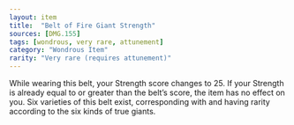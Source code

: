 ```yaml
---
layout: item
title:  "Belt of Fire Giant Strength"
sources: [DMG.155]
tags: [wondrous, very rare, attunement]
category: "Wondrous Item"
rarity: "Very rare (requires attunement)"
---
```


While wearing this belt, your Strength score changes to 25. If your Strength is already equal to or greater than the belt’s score, the item has no effect on you. Six varieties of this belt exist, corresponding with and having rarity according to the six kinds of true giants.